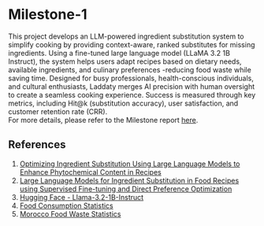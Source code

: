# Milestone-1

This project develops an LLM-powered ingredient substitution system to simplify cooking by providing context-aware, ranked substitutes for missing ingredients. Using a fine-tuned large language model (LLaMA 3.2 1B Instruct), the system helps users adapt recipes based on dietary needs, available ingredients, and culinary preferences -reducing food waste while saving time. Designed for busy professionals, health-conscious individuals, and cultural enthusiasts, Laddaty merges AI precision with human oversight to create a seamless cooking experience. Success is measured through key metrics, including Hit@k (substitution accuracy), user satisfaction, and customer retention rate (CRR).   
For more details, please refer to the Milestone report [here](https://github.com/dizalj/Milestone-1/blob/main/Milestone%201.pdf). 

## References

1. [Optimizing Ingredient Substitution Using Large Language Models to Enhance Phytochemical Content in Recipes](https://www.mdpi.com/2504-4990/6/4/131)
2. [Large Language Models for Ingredient Substitution in Food Recipes using Supervised Fine-tuning and Direct Preference Optimization](https://arxiv.org/pdf/2412.04922)
3. [Hugging Face - Llama-3.2-1B-Instruct](https://huggingface.co/meta-llama/Llama-3.2-1B-Instruct)
4. [Food Consumption Statistics](https://fooddrinktalk.com/how-much-food-does-the-average-person-eat-a-year/#:~:text=The%20average%20person%20consumes%20approximately%201%2C500%20to%202%2C000,groups%2C%20including%20fruits%2C%20vegetables%2C%20grains%2C%20proteins%2C%20and%20dairy.)
5. [Morocco Food Waste Statistics](https://www.moroccoworldnews.com/2020/04/70445/how-moroccans-can-minimize-food-waste-this-ramadan/#:~:text=In%20Morocco%2C%20a%20staggering%2045.1%25%20of%20food%20purchased,bakery%20products%2C%20are%20thrown%20away%20the%20most%20often.)

